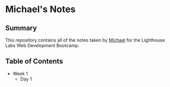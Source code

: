 # Michael's Notes

## Summary
This repository contains all of the notes taken by [Michael](https://github.com/michaelkcwong/lighthouse-web-notes) for the Lighthouse Labs Web Development Bootcamp.

## Table of Contents
* Week 1
  * Day 1 
